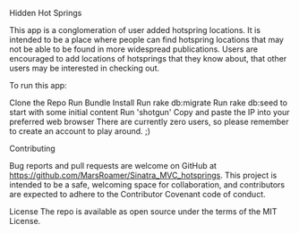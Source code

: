 Hidden Hot Springs


This app is a conglomeration of user added hotspring locations. It is intended to be a place where people can find hotspring locations that may not be able to be found in more widespread publications.  Users are encouraged to add locations of hotsprings that they know about, that other users may be interested in checking out. 


To run this app:

Clone the Repo
Run Bundle Install
Run rake db:migrate 
Run rake db:seed to start with some initial content
Run 'shotgun'
Copy and paste the IP into your preferred web browser
There are currently zero users, so please remember to create an account to play around. ;)

Contributing

Bug reports and pull requests are welcome on GitHub at https://github.com/MarsRoamer/Sinatra_MVC_hotsprings. This project is intended to be a safe, welcoming space for collaboration, and contributors are expected to adhere to the Contributor Covenant code of conduct.

License
The repo is available as open source under the terms of the MIT License.